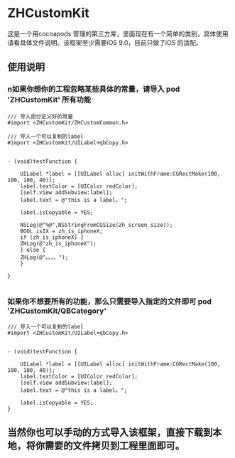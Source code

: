 # ZHCustomKit
这是一个用cocoapods 管理的第三方库，里面现在有一个简单的类别，具体使用请看具体文件说明。该框架至少需要iOS 9.0，目前只做了iOS 的适配。

## 使用说明

### n如果你想你的工程忽略某些具体的常量，请导入   pod 'ZHCustomKit' 所有功能
```
/// 导入部分定义好的常量
#import <ZHCustomKit/ZHCustomCommon.h>

/// 导入一个可以复制的label
#import <ZHCustomKit/UILabel+qbCopy.h>


- (void)testFunction {
    
    UILabel *label = [[UILabel alloc] initWithFrame:CGRectMake(100, 100, 100, 40)];
    label.textColor = [UIColor redColor];
    [self.view addSubview:label];
    label.text = @"this is a label。";
    
    label.isCopyable = YES;
    
    NSLog(@"%@",NSStringFromCGSize(zh_screen_size));
    BOOL isIX = zh_is_iphoneX;
    if (zh_is_iphoneX) {
    ZHLog(@"zh_is_iphoneX");
    } else {
    ZHLog(@"。。。。");
    }

}


```

### 如果你不想要所有的功能，那么只需要导入指定的文件即可   pod 'ZHCustomKit/QBCategory'

```
/// 导入一个可以复制的label
#import <ZHCustomKit/UILabel+qbCopy.h>


- (void)testFunction {
    
    UILabel *label = [[UILabel alloc] initWithFrame:CGRectMake(100, 100, 100, 40)];
    label.textColor = [UIColor redColor];
    [self.view addSubview:label];
    label.text = @"this is a label。";
    
    label.isCopyable = YES;
}

```
## 当然你也可以手动的方式导入该框架，直接下载到本地，将你需要的文件拷贝到工程里面即可。
